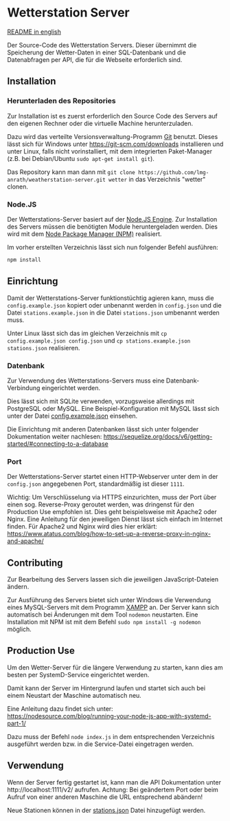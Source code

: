 # Wetterstation Server
[README in english](./README.en.md)

Der Source-Code des Wetterstation Servers.
Dieser übernimmt die Speicherung der Wetter-Daten in einer SQL-Datenbank und die Datenabfragen per API, die für die Webseite erforderlich sind.

## Installation
### Herunterladen des Repositories
Zur Installation ist es zuerst erforderlich den Source Code des Servers auf den eigenen Rechner oder die virtuelle Machine herunterzuladen.

Dazu wird das verteilte Versionsverwaltung-Programm [Git](https://de.wikipedia.org/wiki/Git) benutzt. Dieses lässt sich für Windows unter https://git-scm.com/downloads installieren und unter Linux, falls nicht vorinstalliert, mit dem integrierten Paket-Manager (z.B. bei Debian/Ubuntu `sudo apt-get install git`).

Das Repository kann man dann mit `git clone https://github.com/lmg-anrath/weatherstation-server.git wetter` in das Verzeichnis "wetter" clonen.

### Node.JS
Der Wetterstations-Server basiert auf der [Node.JS Engine](https://nodejs.org/de).
Zur Installation des Servers müssen die benötigten Module heruntergeladen werden. Dies wird mit dem [Node Package Manager (NPM)](https://www.npmjs.com/) realisiert.

Im vorher erstellten Verzeichnis lässt sich nun folgender Befehl ausführen:
```bash
npm install
```

## Einrichtung
Damit der Wetterstations-Server funktionstüchtig agieren kann, muss die `config.example.json` kopiert oder unbenannt werden in `config.json` und die Datei `stations.example.json` in die Datei `stations.json` umbenannt werden muss.

Unter Linux lässt sich das im gleichen Verzeichnis mit `cp config.example.json config.json` und `cp stations.example.json stations.json` realisieren.

### Datenbank
Zur Verwendung des Wetterstations-Servers muss eine Datenbank-Verbindung eingerichtet werden.

Dies lässt sich mit SQLite verwenden, vorzugsweise allerdings mit PostgreSQL oder MySQL.
Eine Beispiel-Konfiguration mit MySQL lässt sich unter der Datei [config.example.json](./config.example.json) einsehen.

Die Einrichtung mit anderen Datenbanken lässt sich unter folgender Dokumentation weiter nachlesen: https://sequelize.org/docs/v6/getting-started/#connecting-to-a-database

### Port
Der Wetterstations-Server startet einen HTTP-Webserver unter dem in der `config.json` angegebenen Port, standardmäßig ist dieser `1111`.

Wichtig: Um Verschlüsselung via HTTPS einzurichten, muss der Port über einen sog. Reverse-Proxy geroutet werden, was dringenst für den Production Use empfohlen ist. Dies geht beispielsweise mit Apache2 oder Nginx. Eine Anleitung für den jeweiligen Dienst lässt sich einfach im Internet finden. Für Apache2 und Nginx wird dies hier erklärt: https://www.atatus.com/blog/how-to-set-up-a-reverse-proxy-in-nginx-and-apache/

## Contributing
Zur Bearbeitung des Servers lassen sich die jeweiligen JavaScript-Dateien ändern.

Zur Ausführung des Servers bietet sich unter Windows die Verwendung eines MySQL-Servers mit dem Programm [XAMPP](https://www.apachefriends.org/de/) an.
Der Server kann sich automatisch bei Änderungen mit dem Tool `nodemon` neustarten. Eine Installation mit NPM ist mit dem Befehl `sudo npm install -g nodemon` möglich.

## Production Use
Um den Wetter-Server für die längere Verwendung zu starten, kann dies am besten per SystemD-Service eingerichtet werden.

Damit kann der Server im Hintergrund laufen und startet sich auch bei einem Neustart der Maschine automatisch neu.

Eine Anleitung dazu findet sich unter: https://nodesource.com/blog/running-your-node-js-app-with-systemd-part-1/

Dazu muss der Befehl `node index.js` in dem entsprechenden Verzeichnis ausgeführt werden bzw. in die Service-Datei eingetragen werden.

## Verwendung
Wenn der Server fertig gestartet ist, kann man die API Dokumentation unter http://localhost:1111/v2/ aufrufen.
Achtung: Bei geändertem Port oder beim Aufruf von einer anderen Maschine die URL entsprechend abändern!

Neue Stationen können in der [stations.json](./stations.example.json) Datei hinzugefügt werden.
